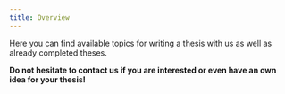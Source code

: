 ```yaml
---
title: Overview
---
```


Here you can find available topics for writing a thesis with us as well as already completed theses.



<!--more-->


**Do not hesitate to contact us if you are interested or even have an own idea for your thesis!**




